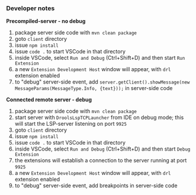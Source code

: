 ### Developer notes
**Precompiled-server - no debug**
1. package server side code with `mvn clean package`
2. goto `client` directory
3. issue `npm install`
4. issue `code .` to start VSCode in that directory
5. inside VSCode, select `Run and Debug` (Ctrl+Shift+D) and then start `Run Extension`
6. a new `Extension Development Host` window will appear, with `drl` extension enabled
7. to "debug" server-side event, add `server.getClient().showMessage(new MessageParams(MessageType.Info, {text}));` in server-side code

**Connected remote server - debug**
1. package server side code with `mvn clean package`
2. start server with `DroolsLspTCPLauncher` from IDE on debug mode; this will start the LSP-server listening on port `9925`
3. goto `client` directory
4. issue `npm install`
5. issue `code .` to start VSCode in that directory
6. inside VSCode, select `Run and Debug` (Ctrl+Shift+D) and then start `Debug Extension`
7. the extensions will establish a connection to the server running at port `9925`
8. a new `Extension Development Host` window will appear, with `drl` extension enabled
9. to "debug" server-side event, add breakpoints in server-side code